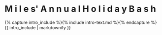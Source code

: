 <div class="well">
    <div class="row">
        <div class="col-md-12 christmas">
            <h1 class="text-center">
                <span>M</span>
                <span>i</span>
                <span>l</span>
                <span>e</span>
                <span>s' </span>
                <span>A</span>
                <span>n</span>
                <span>n</span>
                <span>u</span>
                <span>a</span>
                <span>l </span>
                <span>H</span>
                <span>o</span>
                <span>l</span>
                <span>i</span>
                <span>d</span>
                <span>a</span>
                <span>y </span>
                <span>B</span>
                <span>a</span>
                <span>s</span>
                <span>h</span>
            </h1>
            <p>
                {% capture intro_include %}{% include intro-text.md %}{% endcapture %}
                {{ intro_include | markdownify }}
            </p>
        </div>
    </div>
</div>
